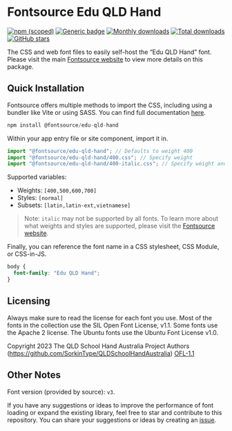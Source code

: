 # Fontsource Edu QLD Hand

[![npm (scoped)](https://img.shields.io/npm/v/@fontsource/edu-qld-hand?color=brightgreen)](https://www.npmjs.com/package/@fontsource/edu-qld-hand) [![Generic badge](https://img.shields.io/badge/fontsource-passing-brightgreen)](https://github.com/fontsource/fontsource) [![Monthly downloads](https://badgen.net/npm/dm/@fontsource/edu-qld-hand)](https://github.com/fontsource/fontsource) [![Total downloads](https://badgen.net/npm/dt/@fontsource/edu-qld-hand)](https://github.com/fontsource/fontsource) [![GitHub stars](https://img.shields.io/github/stars/fontsource/fontsource.svg?style=social&label=Star)](https://github.com/fontsource/fontsource/stargazers)

The CSS and web font files to easily self-host the “Edu QLD Hand” font. Please visit the main [Fontsource website](https://fontsource.org/fonts/edu-qld-hand) to view more details on this package.

## Quick Installation

Fontsource offers multiple methods to import the CSS, including using a bundler like Vite or using SASS. You can find full documentation [here](https://fontsource.org/docs/getting-started/introduction).

```javascript
npm install @fontsource/edu-qld-hand
```

Within your app entry file or site component, import it in.

```javascript
import "@fontsource/edu-qld-hand"; // Defaults to weight 400
import "@fontsource/edu-qld-hand/400.css"; // Specify weight
import "@fontsource/edu-qld-hand/400-italic.css"; // Specify weight and style
```

Supported variables:
- Weights: `[400,500,600,700]`
- Styles: `[normal]`
- Subsets: `[latin,latin-ext,vietnamese]`

> Note: `italic` may not be supported by all fonts. To learn more about what weights and styles are supported, please visit the [Fontsource website](https://fontsource.org/fonts/edu-qld-hand).

Finally, you can reference the font name in a CSS stylesheet, CSS Module, or CSS-in-JS.

```css
body {
  font-family: "Edu QLD Hand";
}
```

## Licensing
Always make sure to read the license for each font you use. Most of the fonts in the collection use the SIL Open Font License, v1.1. Some fonts use the Apache 2 license. The Ubuntu fonts use the Ubuntu Font License v1.0.

Copyright 2023 The QLD School Hand Australia Project Authors (https://github.com/SorkinType/QLDSchoolHandAustralia)
[OFL-1.1](https://openfontlicense.org)

## Other Notes
Font version (provided by source): `v3`.

If you have any suggestions or ideas to improve the performance of font loading or expand the existing library, feel free to star and contribute to this repository. You can share your suggestions or ideas by creating an [issue](https://github.com/fontsource/fontsource/issues).